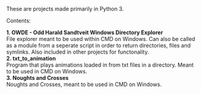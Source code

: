 These are projects made primarily in Python 3.

Contents:

**1. OWDE - Odd Harald Sandtveit Windows Directory Explorer**  
File explorer meant to be used within CMD on Windows. Can also be called as a module from a seperate script in order to return directories, files and symlinks. Also included in other projects for functonality.  
**2. txt_to_animation**  
Program that plays animations loaded in from txt files in a directory. Meant to be used in CMD on Windows.  
**3. Noughts and Crosses**  
Noughts and Crosses, meant to be used in CMD on Windows.
